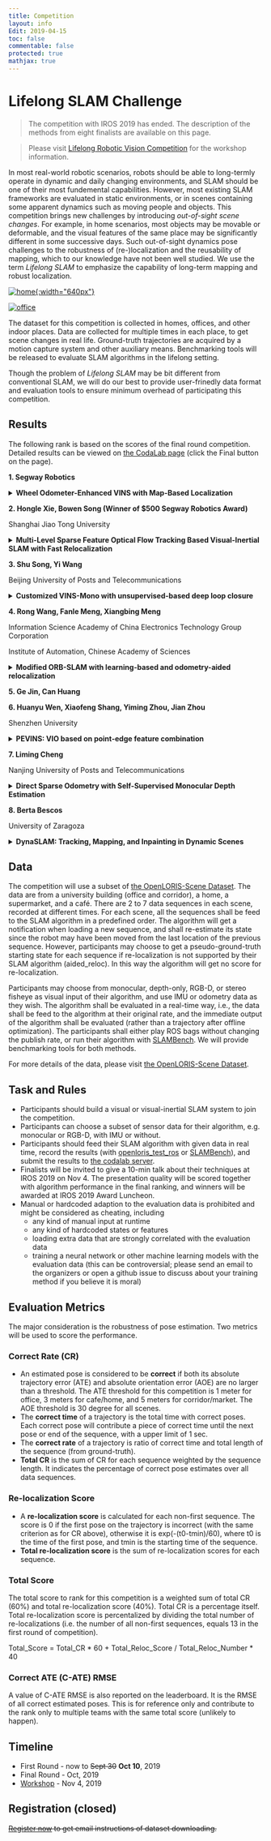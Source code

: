 ```yaml
---
title: Competition
layout: info
Edit: 2019-04-15
toc: false
commentable: false
protected: true
mathjax: true
---
```


# Lifelong SLAM Challenge

> The competition with IROS 2019 has ended. The description of the methods from
> eight finalists are available on this page.

> Please visit [Lifelong Robotic Vision Competition](https://lifelong-robotic-vision.github.io/competition/) for the workshop information.

In most real-world robotic scenarios, robots should be able to long-termly operate in dynamic and daily changing environments, and SLAM should be one of their most fundemental capabilities. However, most existing SLAM frameworks are evaluated in static environments, or in scenes containing some apparent dynamics such as moving people and objects. This competition brings new challenges by introducing *out-of-sight scene changes*. For example, in home scenarios, most objects may be movable or deformable, and the visual features of the same place may be significantly different in some successive days. Such out-of-sight dynamics pose challenges to the robustness of (re-)localization and the reusability of mapping, which to our knowledge have not been well studied. We use the term *Lifelong SLAM* to emphasize the capability of long-term mapping and robust localization.

[![home](home.png "Pictures taken in someone's home"){:width="640px"}](home.png)

[![office](office-compressed.gif "Videos taken in an office")](office.gif)

The dataset for this competition is collected in homes, offices, and other indoor places. Data are collected for multiple times in each place, to get scene changes in real life. Ground-truth trajectories are acquired by a motion capture system and other auxiliary means. Benchmarking tools will be released to evaluate SLAM algorithms in the lifelong setting.

Though the problem of *Lifelong SLAM* may be bit different from conventional SLAM, we will do our best to provide user-frinedly data format and evaluation tools to ensure minimum overhead of participating this competition.

## Results

The following rank is based on the scores of the final round competition. Detailed results
can be viewed on [the CodaLab
page](https://competitions.codalab.org/competitions/21504#results) (click
the Final button on the page).

**1. Segway Robotics**
<details><summary><b>Wheel Odometer-Enhanced VINS with Map-Based Localization</b></summary>
<p>
We proposed a Visual-Inertial Navigation System(VINS) which consists of a wheel odometer-enhanced visual-inertial localization module and a map management module.  The localization module fuses poses from both a wheel odometer-enhanced Visual-Inertial Odometry(VIO) system and relocalizations from map. This module acts as the front-end of VINS. The map management module has been used to build and merge maps, which acts as the back-end of VINS.  Benefited from both modules, the proposed VINS has capabilities of performing real-time localization and building consistent map. Furthermore, to make the proposed system more robust for illumination variation, we embedded deep-learned features in map merging and relocalization parts. The proposed method has been evaluated on Lifelong SLAM Challenge benchmark datasets. The experimental results prove that this method is efficient in real-time localization in illumination variational environments and enables the capability of build globally consistent maps in large scale indoor environments.
</p>
</details>

**2. Hongle Xie, Bowen Song (Winner of $500 Segway Robotics Award)**

Shanghai Jiao Tong University

<details><summary><b>Multi-Level Sparse Feature Optical Flow Tracking Based Visual-Inertial SLAM with Fast Relocalization</b></summary>
<p>
In this work, we present a new approach for the robust visual-inertial localization under various challenging conditions, including day/night change, different illumination, moving objects and long-term scenarios. In order to solve the problem of very fragile front-end data association, we propose a new multi-level sparse feature optical flow tracking algorithm, which achieves high accuracy and robustness tracking within very sparse concise features. Unlike the existing methods that are costly to deal with a large number of redundant features and 3D map points, which are inefficient for improving positioning accuracy, we focus on the concise visual cues for high-precision pose estimating. Moreover, the lifelong SLAM is more focus on the relocalization in the same coordinate system, so we further improve the fast relocalization module by refine the efficient keyframe based 2D features to local 3D map points matching. Our method outperforms existing state-of-the-art VIO/VI-SLAM systems on the challenging OpenLORIS-Scene challenge datasets. The results effectively verify that the proposed method has better localization accuracy and real-time performance.
</p>
</details>

**3. Shu Song, Yi Wang**

Beijing University of Posts and Telecommunications

<details><summary><b>Customized VINS-Mono with unsupervised-based deep loop closure</b></summary>
<p>
A monocular vision inertial state estimator based on unsupervised depth neural network. In order to deal with the challenges such as the movement of objects or people and the lack of rich texture , we decided to improve it based on the VINS-Mono framework, and achieve the ideal positioning effect by tightly coupling the visual data and IMU data.
In view of the dynamic objects in the scene, we introduce graph cut RANSAC into the feature tracker to remove the dynamic points. Running graph cutting algorithm in local optimization step , considering spatial consistency, can effectively remove external points and avoid wrong trajectory estimation. At the same time, more accurate estimation can be obtained in fewer iterations by using graph cutting technique.
A trained unsupervised deep learning network is used to detect the closed-loop in the scene with dynamic objects and lighting changes. By inputting randomly generated images of different viewpoints and using fixed length of hog descriptors, the network can better learn the geometric information of the scene and cope with the changes of illumination and viewpoint. This kind of encoder can map the high-dimensional original image to the low-dimensional descriptor space, and compress the image while retaining significant features. Therefore, the extracted features are not only robust to extreme changes in appearance, but also lightweight and efficient enough to help us achieve robust closed-loop detection.
</p>
</details>


**4. Rong Wang, Fanle Meng, Xiangbing Meng**

Information Science Academy of China Electronics Technology Group Corporation

Institute of Automation, Chinese Academy of Sciences

<details><summary><b>Modified ORB-SLAM with learning-based and odometry-aided relocalization</b></summary>
<p>
In order to perform SLAM long-termly in real-world scenarios, we propose a modified ORB-SLAM method to overcome challenging issues of dynamic objects, large viewpoint change and strong lighting change. Considering the effects of the challenging issues on the SLAM procedure, our method mainly aims to cope with relocalization between different times and tracking lost when visual features are failed. The input of our method are RGB-D images. To improve the performance of relocalization, we introduce a learning-based method. NetVLAD network is used to find the most similar scene which has been seen before. Then we perform feature matching through ORB descriptors between the query image and learning-based results to recover tracking. When there are not enough reliable feature matches, we use depth image registration for pose estimation. In addition, for tracking lost caused by textureless scene, we use incremental odometry data to fill the visual tracking gaps. Our method presents the capability of long-term mapping and robust localization. Experimental results on the published OpenLORIS-Scene datasets achieve evaluation score of 68.
</p>
</details>



**5. Ge Jin, Can Huang**


**6. Huanyu Wen, Xiaofeng Shang, Yiming Zhou, Jian Zhou**

Shenzhen University

<details><summary><b>PEVINS: VIO based on point-edge feature combination</b></summary>
<p>
In this work, we present PEVINS, a visual inertial navigation SLAM system based on point-edge feature. Our system build a complete SLAM pipeline with pose estimation, sliding window optimization, loop closure and relocation. First, we use the depth map to initialize quickly and make a good initial pose estimation. Characteristics at weak texture environment or rare cases, we detect the edge features tracking to improve the system robustness. Then, the pose of the whole system is optimized globally by the method of graph optimization. Finally, we establish a visual dictionary of point and edge features for loop detection and relocation. It is worth mentioning that we have the option of using depth maps for dense map reconstruction (CPU only).
</p>
</details>

**7. Liming Cheng**

Nanjing University of Posts and Telecommunications

<details><summary><b>Direct Sparse Odometry with Self-Supervised Monocular Depth Estimation</b></summary>
<p>
There is no double that the reliability and accuracy of visual odometry is crucial in SLAM system. While the performance of monocular direct sparse odometry (DSO) is outstanding, there is a obvious scale uncertainty problem that affects localization accuracy. This project improves the DSO mapping by initializing the depth at a pixel position in accordance with the depth prediction from a deep learning network predicting depth of single-image. With obvious decrease of the depth uncertainty of map point, twofold benefits are obtained: trusty feature correspondence between visual frames and quick convergence to the true depth value so as to create fresh map points. We evaluate our method on the publicly available KITTI dataset, and the experimental results demonstrate that our improved approach leads to significant increase of localization accuracy.
</p>
</details>

**8. Berta Bescos**

University of Zaragoza

<details><summary><b>DynaSLAM: Tracking, Mapping, and Inpainting in Dynamic Scenes</b></summary>
<p>
The assumption of scene rigidity is typical in SLAM algorithms. Such a strong assumption limits the use of most visual SLAM systems in populated real-world environments, which are the target of several relevant applications like service robotics or autonomous vehicles. In this letter we present DynaSLAM, a visual SLAM system that, building on ORB-SLAM2, adds the capabilities of dynamic object detection and background inpainting. DynaSLAM is robust in dynamic scenarios for monocular, stereo, and RGB-D configurations. We are capable of detecting the moving objects either by multiview geometry, deep learning, or both. Having a static map of the scene allows inpainting the frame background that has been occluded by such dynamic objects. We evaluate our system in public monocular, stereo, and RGB-D datasets. We study the impact of several accuracy/speed trade-offs to assess the limits of the proposed methodology. DynaSLAM outperforms the accuracy of standard visual SLAM baselines in highly dynamic scenarios. And it also estimates a map of the static parts of the scene, which is a must for long-term applications in real-world environments.
</p>
</details>

## Data

The competition will use a subset of [the OpenLORIS-Scene Dataset](https://lifelong-robotic-vision.github.io/dataset/scene.html). The data are from a university building (office and corridor), a home, a supermarket, and a café. There are 2 to 7 data sequences in each scene, recorded at different times. For each scene, all the sequences shall be feed to the SLAM algorithm in a predefined order. The algorithm will get a notification when loading a new sequence, and shall re-estimate its state since the robot may have been moved from the last location of the previous sequence. However, participants may choose to get a pseudo-ground-truth starting state for each sequence if re-localization is not supported by their SLAM algorithm (aided_reloc). In this way the algorithm will get no score for re-localization.

Participants may choose from monocular, depth-only, RGB-D, or stereo fisheye as visual input of their algorithm, and use IMU or odometry data as they wish. The algorithm shall be evaluated in a real-time way, i.e., the data shall be feed to the algorithm at their original rate, and the immediate output of the algorithm shall be evaluated (rather than a trajectory after offline optimization). The participants shall either play ROS bags without changing the publish rate, or run their algorithm with [SLAMBench](https://github.com/lifelong-robotic-vision/slambench2). We will provide benchmarking tools for both methods.

For more details of the data, please visit [the OpenLORIS-Scene Dataset](https://lifelong-robotic-vision.github.io/dataset/scene.html).

## Task and Rules

- Participants should build a visual or visual-inertial SLAM system to join the competition.
- Participants can choose a subset of sensor data for their algorithm, e.g. monocular or RGB-D, with IMU or without.
- Participants should feed their SLAM algorithm with given data in real time, record the results (with [openloris_test_ros](https://github.com/lifelong-robotic-vision/lifelong-slam/issues/1) or [SLAMBench](https://github.com/lifelong-robotic-vision/slambench2)), and submit the results to [the codalab server](https://competitions.codalab.org/competitions/21505).
- Finalists will be invited to give a 10-min talk about their techniques at IROS 2019 on Nov 4. The presentation quality will be scored together with algorithm performance in the final ranking, and winners will be awarded at IROS 2019 Award Luncheon.
- Manual or hardcoded adaption to the evaluation data is prohibited and might be considered as cheating, including
    - any kind of manual input at runtime
    - any kind of hardcoded states or features
    - loading extra data that are strongly correlated with the evaluation data
    - training a neural network or other machine learning models with the evaluation data (this can be controversial; please send an email to the organizers or open a github issue to discuss about your training method if you believe it is moral)

## Evaluation Metrics

The major consideration is the robustness of pose estimation. Two metrics will be used to score the performance.

### Correct Rate (CR)

- An estimated pose is considered to be **correct** if both its absolute trajectory error (ATE) and absolute orientation error (AOE) are no larger than a threshold. The ATE threshold for this competition is 1 meter for office, 3 meters for cafe/home, and 5 meters for corridor/market. The AOE threshold is 30 degree for all scenes.
- The **correct time** of a trajectory is the total time with correct poses. Each correct pose will contribute a piece of correct time until the next pose or end of the sequence, with a upper limit of 1 sec.
- The **correct rate** of a trajectory is ratio of correct time and total length of the sequence (from ground-truth).
- **Total CR** is the sum of CR for each sequence weighted by the sequence length. It indicates the percentage of correct pose estimates over all data sequences.

### Re-localization Score

- A **re-localization score** is calculated for each non-first sequence. The score is 0 if the first pose on the trajectory is incorrect (with the same criterion as for CR above), otherwise it is exp(-(t0-tmin)/60), where t0 is the time of the first pose, and tmin is the starting time of the sequence.
- **Total re-localization score** is the sum of re-localization scores for each sequence.

### Total Score

The total score to rank for this competition is a weighted sum of total CR (60%) and total re-localization score (40%). Total CR is a percentage itself. Total re-localization score is percentalized by dividing the total number of re-localizations (i.e. the number of all non-first sequences, equals 13 in the first round of competition).

Total_Score = Total_CR * 60 + Total_Reloc_Score / Total_Reloc_Number * 40

### Correct ATE (C-ATE) RMSE

A value of C-ATE RMSE is also reported on the leaderboard. It is the RMSE of all correct estimated poses. This is for reference only and contribute to the rank only to multiple teams with the same total score (unlikely to happen).

## Timeline

* First Round - now to ~~Sept 30~~ **Oct 10**, 2019
* Final Round - Oct, 2019
* [Workshop](https://lifelong-robotic-vision.github.io/competition) - Nov 4, 2019

## Registration (closed)

~~[Register now](http://sv.mikecrm.com/jTS0wi7) to get email instructions of dataset downloading.~~
